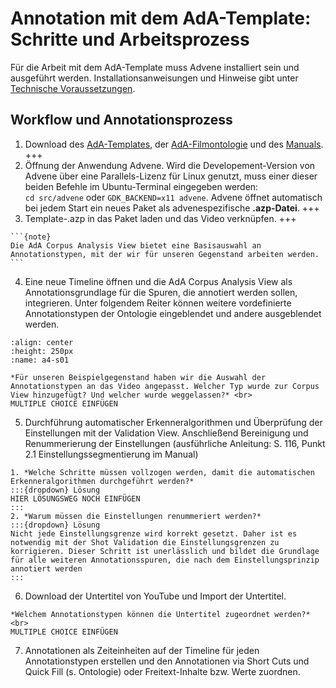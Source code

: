 # Annotation mit dem AdA-Template: Schritte und Arbeitsprozess

Für die Arbeit mit dem AdA-Template muss Advene installiert sein und ausgeführt werden. Installationsanweisungen und Hinweise gibt unter [Technische Voraussetzungen](../Kapitel_I/Technische_Voraussetzungen).

## Workflow und Annotationsprozess

1.	Download des [AdA-Templates](../assets/AdA_template_07_2021.azp), der [AdA-Filmontologie](../assets/Ada_Filmontologie_Deu_23_07_2021.pdf) und des [Manuals](../assets/Manual_Advene_AdA_D_Vers1_0.pdf).
+++
2.	Öffnung der Anwendung Advene. Wird die Developement-Version von Advene über eine Parallels-Lizenz für Linux genutzt, muss einer dieser beiden Befehle im Ubuntu-Terminal eingegeben werden: <br>
`cd src/advene` oder `GDK_BACKEND=x11 advene`. Advene öffnet automatisch bei jedem Start ein neues Paket als advenespezifische **.azp-Datei**. 
+++
3.	Template-.azp in das Paket laden und das Video verknüpfen.
+++
````{margin}
```{note}
Die AdA Corpus Analysis View bietet eine Basisauswahl an Annotationstypen, mit der wir für unseren Gegenstand arbeiten werden.
```
````
4.	Eine neue Timeline öffnen und die AdA Corpus Analysis View als Annotationsgrundlage für die Spuren, die annotiert werden sollen, integrieren. Unter folgendem Reiter können weitere vordefinierte Annotationstypen der Ontologie eingeblendet und andere ausgeblendet werden.
```{image} ../_images/A4-S01.png
:align: center
:height: 250px
:name: a4-s01
```
```{admonition} **Übung**
*Für unseren Beispielgegenstand haben wir die Auswahl der Annotationstypen an das Video angepasst. Welcher Typ wurde zur Corpus View hinzugefügt? Und welcher wurde weggelassen?* <br>
MULTIPLE CHOICE EINFÜGEN
```
5.	Durchführung automatischer Erkenneralgorithmen und Überprüfung der Einstellungen mit der Validation View. Anschließend Bereinigung und Renummerierung der Einstellungen (ausführliche Anleitung: S. 116, Punkt 2.1 Einstellungssegmentierung im Manual)
```{admonition} **Übung**
1. *Welche Schritte müssen vollzogen werden, damit die automatischen Erkenneralgorithmen durchgeführt werden?*
:::{dropdown} Lösung
HIER LÖSUNGSWEG NOCH EINFÜGEN
:::
2. *Warum müssen die Einstellungen renummeriert werden?*
:::{dropdown} Lösung
Nicht jede Einstellungsgrenze wird korrekt gesetzt. Daher ist es notwendig mit der Shot Validation die Einstellungsgrenzen zu korrigieren. Dieser Schritt ist unerlässlich und bildet die Grundlage für alle weiteren Annotationsspuren, die nach dem Einstellungsprinzip annotiert werden 
:::
```
6.	Download der Untertitel von YouTube und Import der Untertitel.
```{admonition} **Übung**
*Welchem Annotationstypen können die Untertitel zugeordnet werden?* <br>
MULTIPLE CHOICE EINFÜGEN
```
7.	Annotationen als Zeiteinheiten auf der Timeline für jeden Annotationstypen erstellen und den Annotationen via Short Cuts und Quick Fill (s. Ontologie) oder Freitext-Inhalte bzw. Werte zuordnen.






